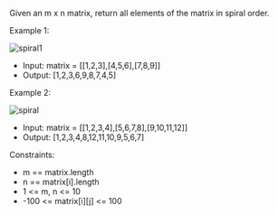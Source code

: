 Given an m x n matrix, return all elements of the matrix in spiral order.

Example 1:

![spiral1](https://github.com/user-attachments/assets/4aa71032-cf39-4c1c-99e0-e6d8f2097845)

- Input: matrix = [[1,2,3],[4,5,6],[7,8,9]]
- Output: [1,2,3,6,9,8,7,4,5]

Example 2:

![spiral](https://github.com/user-attachments/assets/32df2946-7d3e-483b-9220-7dd75e438943)

- Input: matrix = [[1,2,3,4],[5,6,7,8],[9,10,11,12]]
- Output: [1,2,3,4,8,12,11,10,9,5,6,7]


Constraints:
- m == matrix.length
- n == matrix[i].length
- 1 <= m, n <= 10
- -100 <= matrix[i][j] <= 100

